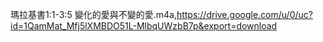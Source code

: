 瑪拉基書1:1-3:5 變化的愛與不變的愛.m4a,https://drive.google.com/u/0/uc?id=1QamMat_Mfj5lXMBDO51L-MlbqUWzbB7p&export=download
